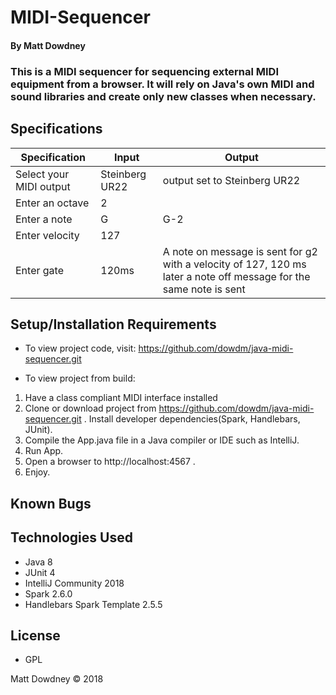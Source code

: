 # **MIDI-Sequencer**

#### By Matt Dowdney

### This is a MIDI sequencer for sequencing external MIDI equipment from a browser. It will rely on Java's own MIDI and sound libraries and create only new classes when necessary.  

## Specifications

|Specification  | Input | Output |
| ----- | --- | --- |
| Select your MIDI output | Steinberg UR22 | output set to Steinberg UR22 |
| Enter an octave | 2 |  |
| Enter a note | G | G-2 |
| Enter velocity | 127|  |
| Enter gate | 120ms  |  A note on message is sent for g2 with a velocity of 127, 120 ms later a note off message for the same note is sent  |








## Setup/Installation Requirements
* To view project code, visit: https://github.com/dowdm/java-midi-sequencer.git

* To view project from build:
 
1. Have a class compliant MIDI interface installed
2. Clone or download project from https://github.com/dowdm/java-midi-sequencer.git . Install developer dependencies(Spark, Handlebars, JUnit). 
3. Compile the App.java file in a Java compiler or IDE such as IntelliJ. 
4. Run App. 
5. Open a browser to http://localhost:4567 . 
6. Enjoy. 






## Known Bugs

## Technologies Used

* Java 8 
* JUnit 4 
* IntelliJ Community 2018 
* Spark 2.6.0 
* Handlebars Spark Template 2.5.5




## License

* GPL

Matt Dowdney © 2018